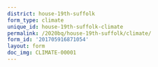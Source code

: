 ```yaml
---
district: house-19th-suffolk
form_type: climate
unique_id: house-19th-suffolk-climate
permalink: /2020bq/house-19th-suffolk/climate/
form_id: '201705916871054'
layout: form
doc_img: CLIMATE-00001
---
```

